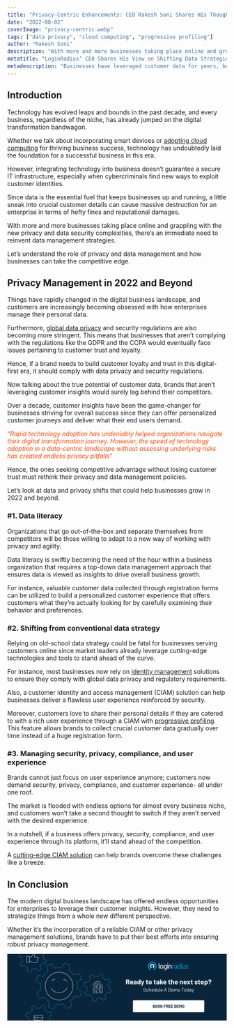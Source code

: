```yaml
---
title: "Privacy-Centric Enhancements: CEO Rakesh Soni Shares His Thoughts on Shifting Data Strategies"
date: "2022-08-02"
coverImage: "privacy-centric.webp"
tags: ["data privacy", "cloud computing", "progressive profiling"]
author: "Rakesh Soni"
description: "With more and more businesses taking place online and grappling with the new privacy and data security complexities, there’s an immediate need to reinvent data management strategies. Let’s understand the role of privacy and data management and how businesses can take the competitive edge."
metatitle: "LoginRadius’ CEO Shares His View on Shifting Data Strategies"
metadescription: "Businesses have leveraged customer data for years, but they need to consider utilizing valuable insights. Read on to know more about data privacy strategies."
---
```



## Introduction

Technology has evolved leaps and bounds in the past decade, and every business, regardless of the niche, has already jumped on the digital transformation bandwagon. 

Whether we talk about incorporating smart devices or [adopting cloud computing](https://www.loginradius.com/blog/identity/what-is-cloud-computing/) for thriving business success, technology has undoubtedly laid the foundation for a successful business in this era. 

However, integrating technology into business doesn’t guarantee a secure IT infrastructure, especially when cybercriminals find new ways to exploit customer identities. 

Since data is the essential fuel that keeps businesses up and running, a little sneak into crucial customer details can cause massive destruction for an enterprise in terms of hefty fines and reputational damages. 

With more and more businesses taking place online and grappling with the new privacy and data security complexities, there’s an immediate need to reinvent data management strategies. 

Let’s understand the role of privacy and data management and how businesses can take the competitive edge. 


## Privacy Management in 2022 and Beyond

Things have rapidly changed in the digital business landscape, and customers are increasingly becoming obsessed with how enterprises manage their personal data. 

Furthermore, [global data privacy](https://www.loginradius.com/customer-privacy/) and security regulations are also becoming more stringent. This means that businesses that aren’t complying with the regulations like the GDPR and the CCPA would eventually face issues pertaining to customer trust and loyalty. 

Hence, if a brand needs to build customer loyalty and trust in this digital-first era, it should comply with data privacy and security regulations. 

Now talking about the true potential of customer data, brands that aren’t leveraging customer insights would surely lag behind their competitors. 

Over a decade, customer insights have been the game-changer for businesses striving for overall success since they can offer personalized customer journeys and deliver what their end users demand. 

<span style="color: #FF4500">“_Rapid technology adoption has undeniably helped organizations navigate their digital transformation journey. However, the speed of technology adoption in a data-centric landscape without assessing underlying risks has created endless privacy pitfalls_"


Hence, the ones seeking competitive advantage without losing customer trust must rethink their privacy and data management policies. 

Let’s look at data and privacy shifts that could help businesses grow in 2022 and beyond. 


### #1. Data literacy 

Organizations that go out-of-the-box and separate themselves from competitors will be those willing to adapt to a new way of working with privacy and agility. 

Data literacy is swiftly becoming the need of the hour within a business organization that requires a top-down data management approach that ensures data is viewed as insights to drive overall business growth. 

For instance, valuable customer data collected through registration forms can be utilized to build a personalized customer experience that offers customers what they’re actually looking for by carefully examining their behavior and preferences. 


### #2. Shifting from conventional data strategy 

Relying on old-school data strategy could be fatal for businesses serving customers online since market leaders already leverage cutting-edge technologies and tools to stand ahead of the curve. 

For instance, most businesses now rely on [identity management](https://www.loginradius.com/blog/identity/digital-identity-management/) solutions to ensure they comply with global data privacy and regulatory requirements. 

Also, a customer identity and access management (CIAM) solution can help businesses deliver a flawless user experience reinforced by security. 

Moreover, customers love to share their personal details if they are catered to with a rich user experience through a CIAM with [progressive profiling](https://www.loginradius.com/progressive-profiling/). This feature allows brands to collect crucial customer data gradually over time instead of a huge registration form. 


### #3. Managing security, privacy, compliance, and user experience

Brands cannot just focus on user experience anymore; customers now demand security, privacy, compliance, and customer experience- all under one roof. 

The market is flooded with endless options for almost every business niche, and customers won’t take a second thought to switch if they aren’t served with the desired experience. 

In a nutshell, if a business offers privacy, security, compliance, and user experience through its platform, it’ll stand ahead of the competition. 

A [cutting-edge CIAM solution](https://www.loginradius.com/) can help brands overcome these challenges like a breeze. 


## In Conclusion

The modern digital business landscape has offered endless opportunities for enterprises to leverage their customer insights. However, they need to strategize things from a whole new different perspective. 

Whether it’s the incorporation of a reliable CIAM or other privacy management solutions, brands have to put their best efforts into ensuring robust privacy management. 

[![LoginRadius Book a Demo](../../assets/book-a-demo-loginradius.webp)](https://www.loginradius.com/contact-us?utm_source=blog&utm_medium=web&utm_campaign=loginradius-ceo-shifting-data-strategies)
